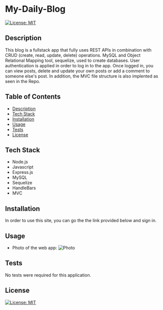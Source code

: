 # My-Daily-Blog
[![License: MIT](https://img.shields.io/badge/License-MIT-blue.svg)](https://opensource.org/licenses/MIT)


## Description

This blog is a fullstack app that fully uses REST APIs in combination with CRUD (create, read, update, delete) operations. MySQL and Object Relational Mapping tool, sequelize, used to create databases. User authentication is applied in order to log in to the app. Once logged in, you can view posts, delete and update your own posts or add a comment to someone else's post. In addition, the MVC file structure is also implented as seen in the Repo. 

## Table of Contents
- [Description](#description)
- [Tech Stack](#tech-stack)
- [Installation](#installation)
- [Usage](#usage)
- [Tests](#tests)
- [License](#license)



## Tech Stack

- Node.js
- Javascript
- Express.js
- MySQL
- Sequelize
- HandleBars
- MVC 

## Installation

In order to use this site, you can go the the link provided below and sign in.

## Usage
 
- Photo of the web app: 
![Photo](https://user-images.githubusercontent.com/112015433/221001016-0299d8a4-30da-4c0f-85c5-50a51e59e5aa.png)

## Tests

No tests were required for this application.

## License
[![License: MIT](https://img.shields.io/badge/License-MIT-blue.svg)](https://opensource.org/licenses/MIT)






